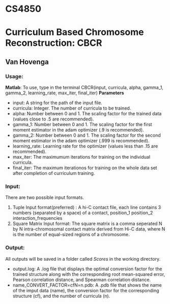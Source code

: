 # CS4850
# Curriculum Based Chromosome Reconstruction: CBCR
## Van Hovenga 

### Usage: 
**Matlab**: To use, type in the terminal CBCR(input, curricula, alpha, gamma_1, gamma_2, learning_rate, max_iter, final_iter)
**Parameters**
- input: A string for the path of the input file.
- curricula: Integer. The number of curricula to be trained.
- alpha: Number between 0 and 1. The scaling factor for the trained data (values close to .5 are recommended). 
- gamma_1: Number between 0 and 1. The scaling factor for the first moment estimator in the adam optimizer (.9 is recommended).
- gamma_2: Number between 0 and 1. The scaling factor for the second moment estimator in the adam optimizer (.999 is recommended). 
- learning_rate: Learning rate for the optimizer (values less than .15 are recommended).
- max_iter: The maximumum iterations for training on the individual curricula.
- final_iter: The maximum iterationos for training on the whole data set after completion of curriculum training. 

### Input:
There are two possible input formats.
1. Tuple Input format(preferred) : A hi-C contact file, each line contains 3 numbers (separated by a space) of a contact, position_1 position_2 interaction_frequencies
2. Square Matrix Input format: The square matrix is a comma seperated N by N intra-chromosomal contact matrix derived from Hi-C data, where N is the number of equal-sized regions of a chromosome.

### Output: 
All outputs will be saved in a folder called *Scores* in the working directory. 
- output.log: A .log file that displays the optimal conversion factor for the trained structure along with the corresponding root mean-squared error, Pearson correlation distance, and Spearman correlation distance. 
- name_CONVERT_FACTOR=cfN=n.pdb: A .pdb file that shows the name of the imput data (name), the conversion factor for the corresponding structure (cf), and the number of curricula (n).  

